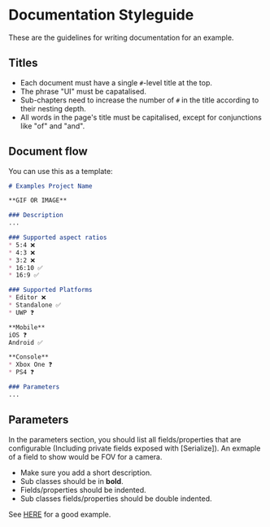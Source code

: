 # Documentation Styleguide

These are the guidelines for writing documentation for an example.

## Titles

* Each document must have a single `#`-level title at the top.
* The phrase "UI" must be capatalised. 
* Sub-chapters need to increase the number of `#` in the title according to
  their nesting depth.
* All words in the page's title must be capitalised, except for conjunctions
  like "of" and "and".

## Document flow

You can use this as a template:

```markdown
# Examples Project Name

**GIF OR IMAGE**

### Description
...

### Supported aspect ratios
* 5:4 ❌
* 4:3 ❌
* 3:2 ❌
* 16:10 ✅
* 16:9 ✅

### Supported Platforms
* Editor ❌
* Standalone ✅
* UWP ❓

**Mobile**
iOS ❓
Android ✅

**Console**
* Xbox One ❓
* PS4 ❓

### Parameters
...

```

## Parameters
In the parameters section, you should list all fields/properties that are configurable (Including private fields exposed with [Serialize]). An exmaple of a field to show would be FOV for a camera.

* Make sure you add a short description.
* Sub classes should be in **bold**.
* Fields/properties should be indented.
* Sub classes fields/properties should be double indented.

See [HERE](https://github.com/LewisJohnson/unity-ui-examples/blob/master/Assets/ScreenSpace/PercentageBased/README.md) for a good example.
